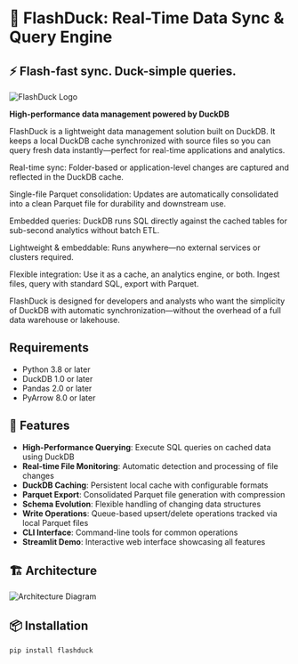 # 🚀 FlashDuck: Real-Time Data Sync & Query Engine
## ⚡ Flash-fast sync. Duck-simple queries.

![FlashDuck Logo](https://via.placeholder.com/200x100/FF6B6B/FFFFFF?text=FlashDuck)

**High-performance data management powered by DuckDB**

FlashDuck is a lightweight data management solution built on DuckDB. It keeps a local DuckDB cache synchronized with source files so you can query fresh data instantly—perfect for real-time applications and analytics.

Real-time sync: Folder-based or application-level changes are captured and reflected in the DuckDB cache.

Single-file Parquet consolidation: Updates are automatically consolidated into a clean Parquet file for durability and downstream use.

Embedded queries: DuckDB runs SQL directly against the cached tables for sub-second analytics without batch ETL.

Lightweight & embeddable: Runs anywhere—no external services or clusters required.

Flexible integration: Use it as a cache, an analytics engine, or both. Ingest files, query with standard SQL, export with Parquet.

FlashDuck is designed for developers and analysts who want the simplicity of DuckDB with automatic synchronization—without the overhead of a full data warehouse or lakehouse.

## Requirements

- Python 3.8 or later
- DuckDB 1.0 or later
- Pandas 2.0 or later
- PyArrow 8.0 or later

## 🚀 Features

- **High-Performance Querying**: Execute SQL queries on cached data using DuckDB
- **Real-time File Monitoring**: Automatic detection and processing of file changes
- **DuckDB Caching**: Persistent local cache with configurable formats
- **Parquet Export**: Consolidated Parquet file generation with compression
- **Schema Evolution**: Flexible handling of changing data structures
- **Write Operations**: Queue-based upsert/delete operations tracked via local Parquet files
- **CLI Interface**: Command-line tools for common operations
- **Streamlit Demo**: Interactive web interface showcasing all features

## 🏗️ Architecture
![Architecture Diagram](https://via.placeholder.com/800x400/FF6B6B/FFFFFF?text=FlashDuck+Architecture+Diagram)

## 📦 Installation

```bash
pip install flashduck
```
